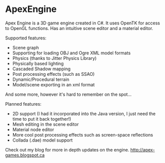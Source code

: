 # ApexEngine
Apex Engine is a 3D game engine created in C#. It uses OpenTK for access to OpenGL functions.
Has an intuitive scene editor and a material editor. 

Supported features:

  - Scene graph
  - Supporting for loading OBJ and Ogre XML model formats
  - Physics (thanks to Jitter Physics Library)
  - Physically based lighting
  - Cascaded Shadow mapping
  - Post processing effects (such as SSAO)
  - Dynamic/Procedural terrain
  - Model/scene exporting in an xml format
  
  And some more, however it's hard to remember on the spot...
  
Planned features:

  - 2D support (I had it incorporated into the Java version, I just need the time to put it back together!)
  - Mesh editing in the scene editor
  - Material node editor
  - More cool post processing effects such as screen-space reflections
  - Collada (.dae) model support
  
Check out my blog for more in depth updates on the engine.
http://apex-games.blogspot.ca
